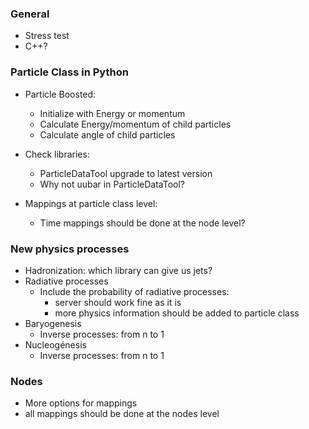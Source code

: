 ### General
- Stress test
- C++?

### Particle Class in Python
- Particle Boosted:
  - Initialize with Energy or momentum
  - Calculate Energy/momentum of child particles
  - Calculate angle of child particles

- Check libraries:
  - ParticleDataTool upgrade to latest version
  - Why not uubar in ParticleDataTool?

- Mappings at particle class level:
  - Time mappings should be done at the node level?

### New physics processes
- Hadronization: which library can give us jets?
- Radiative processes
  - Include the probability of radiative processes:
    - server should work fine as it is
    - more physics information should be added to particle class
- Baryogenesis
  - Inverse processes: from n to 1
- Nucleogénesis
  - Inverse processes: from n to 1

### Nodes
- More options for mappings
- all mappings should be done at the nodes level
